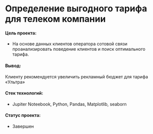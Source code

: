 # Определение выгодного тарифа для телеком компании

#### Цель проекта: 
- На основе данных клиентов оператора сотовой связи проанализировать поведение клиентов и поиск оптимального тарифа.

#### Вывод:
Клиенту рекомендуется увеличить рекламный бюджет для тарифа «Ультра»

#### Стек технологий:
- Jupiter Noteebook, Python, Pandas, Matplotlib, seaborn

#### Статус проекта:
- Завершен
